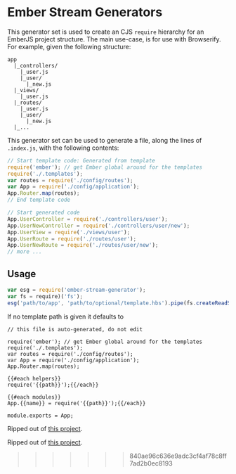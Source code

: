 Ember Stream Generators
==============================

This generator set is used to create an CJS `require` hierarchy for an EmberJS project structure.
The main use-case, is for use with Browserify.  
For example, given the following structure:


```
app
  |_controllers/
    |_user.js
    |_user/
      |_new.js
  |_views/
    |_user.js
  |_routes/
    |_user.js
    |_user/
      |_new.js
  |_...
```

This generator set can be used to generate a file, along the lines of `.index.js`, with the following contents:

```js
// Start template code: Generated from template
require('ember'); // get Ember global around for the templates
require('./.templates');
var routes = require('./config/routes');
var App = require('./config/application');
App.Router.map(routes);
// End template code

// Start generated code
App.UserController = require('./controllers/user');
App.UserNewController = require('./controllers/user/new');
App.UserView = require('./views/user');
App.UserRoute = require('./routes/user');
App.UserNewRoute = require('./routes/user/new');
// more ...
```

## Usage

```js
var esg = require('ember-stream-generator');
var fs = require)('fs');
esg('path/to/app', 'path/to/optional/template.hbs').pipe(fs.createReadStream('output/path'));
```
If no template path is given it defaults to

```
// this file is auto-generated, do not edit

require('ember'); // get Ember global around for the templates
require('./.templates');
var routes = require('./config/routes');
var App = require('./config/application');
App.Router.map(routes);

{{#each helpers}}
require('{{path}}');{{/each}}

{{#each modules}}
App.{{name}} = require('{{path}}');{{/each}}

module.exports = App;
```

Ripped out of [this project](https://github.com/rpflorence/loom-ember).

Ripped out of [this project](https://github.com/rpflorence/loom-ember).
>>>>>>> 840ae96c636e9adc3cf4af78c8ff7ad2b0ec8193
